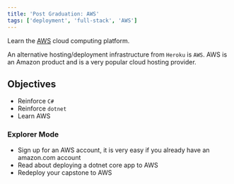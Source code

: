 ```yaml
---
title: 'Post Graduation: AWS'
tags: ['deployment', 'full-stack', 'AWS']
---
```


Learn the [AWS](https://aws.amazon.com) cloud computing platform.

An alternative hosting/deployment infrastructure from `Heroku` is `AWS`. AWS is an Amazon product and is a very popular cloud hosting provider.

## Objectives

- Reinforce `C#`
- Reinforce `dotnet`
- Learn AWS

### Explorer Mode

- Sign up for an AWS account, it is very easy if you already have an amazon.com account
- Read about deploying a dotnet core app to AWS
- Redeploy your capstone to AWS

